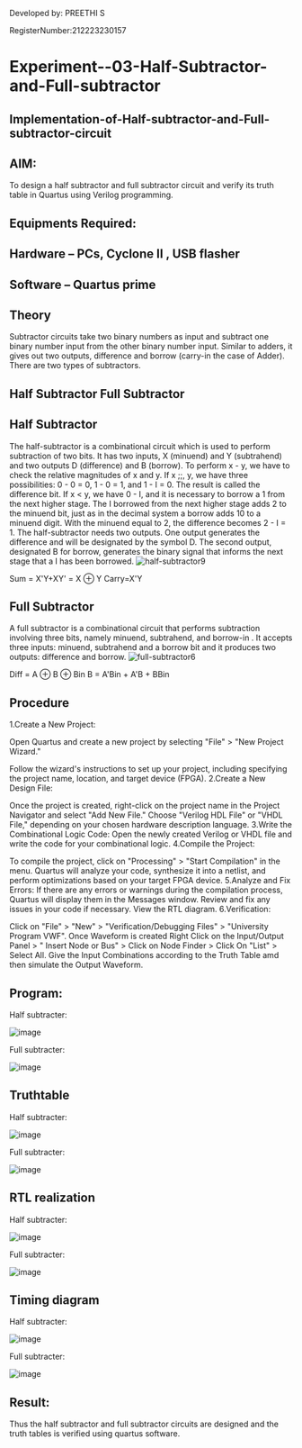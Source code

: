 Developed by: PREETHI S

RegisterNumber:212223230157 
# Experiment--03-Half-Subtractor-and-Full-subtractor
## Implementation-of-Half-subtractor-and-Full-subtractor-circuit
## AIM:
To design a half subtractor and full subtractor circuit and verify its truth table in Quartus using Verilog programming.

## Equipments Required:
## Hardware – PCs, Cyclone II , USB flasher
## Software – Quartus prime
## Theory
Subtractor circuits take two binary numbers as input and subtract one binary number input from the other binary number input. Similar to adders, it gives out two outputs, difference and borrow (carry-in the case of Adder). There are two types of subtractors.

## Half Subtractor Full Subtractor
## Half Subtractor
The half-subtractor is a combinational circuit which is used to perform subtraction of two bits. It has two inputs, X (minuend) and Y (subtrahend) and two outputs D (difference) and B (borrow). To perform x - y, we have to check the relative magnitudes of x and y. If x ;;, y, we have three possibilities: 0 - 0 = 0, 1 - 0 = 1, and 1 - I = 0. The result is called the difference bit. If x < y, we have 0 - I, and it is necessary to borrow a 1 from the next higher stage. The I borrowed from the next higher stage adds 2 to the minuend bit, just as in the decimal system a borrow adds 10 to a minuend digit. With the minuend equal to 2, the difference becomes 2 - I = 1. The half-subtractor needs two outputs. One output generates the difference and will be designated by the symbol D. The second output, designated B for borrow, generates the binary signal that informs the next stage that a I has been borrowed.
![half-subtractor9](https://user-images.githubusercontent.com/36288975/166112538-58c3bc7c-ee5d-4e6a-ac8d-8e8328efe27a.png)


Sum = X'Y+XY' = X ⊕ Y
Carry=X'Y

## Full Subtractor
A full subtractor is a combinational circuit that performs subtraction involving three bits, namely minuend, subtrahend, and borrow-in . It accepts three inputs: minuend, subtrahend and a borrow bit and it produces two outputs: difference and borrow. 
![full-subtractor6](https://user-images.githubusercontent.com/36288975/166112541-24c68359-3de8-4674-ae22-8272ffc385ed.png)


Diff = A ⊕ B ⊕ Bin B = A'Bin + A'B + BBin

## Procedure

1.Create a New Project:

Open Quartus and create a new project by selecting "File" > "New Project Wizard."

Follow the wizard's instructions to set up your project, including specifying the project name, location, and target device (FPGA).
2.Create a New Design File:

Once the project is created, right-click on the project name in the Project Navigator and select "Add New File."
Choose "Verilog HDL File" or "VHDL File," depending on your chosen hardware description
language.
3.Write the Combinational Logic Code:
Open the newly created Verilog or VHDL file and write the code for your combinational logic.
4.Compile the Project:

To compile the project, click on "Processing" > "Start Compilation" in the menu.
Quartus will analyze your code, synthesize it into a netlist, and perform optimizations based on your target FPGA device.
5.Analyze and Fix Errors:
If there are any errors or warnings during the compilation process, Quartus will display them in the Messages window.
Review and fix any issues in your code if necessary. View the RTL diagram.
6.Verification:

Click on "File" > "New" > "Verification/Debugging Files" > "University Program VWF".
Once Waveform is created Right Click on the Input/Output Panel > " Insert Node or Bus" > Click on Node Finder > Click On "List" > Select All.
Give the Input Combinations according to the Truth Table amd then simulate the
Output Waveform.



## Program:
Half subtracter:

![image](https://github.com/PreethiS647/Experiment--03-Half-Subtractor-and-Full-subtractor/assets/147313372/51fa0631-85a3-4f72-9ab2-dab95fcb0470)

Full subtracter:

![image](https://github.com/PreethiS647/Experiment--03-Half-Subtractor-and-Full-subtractor/assets/147313372/a18050b8-bad4-4757-a7c4-bc38d52880ed)

## Truthtable
Half subtracter:

![image](https://github.com/PreethiS647/Experiment--03-Half-Subtractor-and-Full-subtractor/assets/147313372/79a35f8f-7492-4dab-baa6-8a0bacd4a8f9)

Full subtracter:

![image](https://github.com/PreethiS647/Experiment--03-Half-Subtractor-and-Full-subtractor/assets/147313372/9ac83752-360a-43f8-82c5-1a25dc51a297)


##  RTL realization
Half subtracter:

![image](https://github.com/PreethiS647/Experiment--03-Half-Subtractor-and-Full-subtractor/assets/147313372/9fde38f0-ed1b-4720-960e-e061cb3c16c0)

Full subtracter:

![image](https://github.com/PreethiS647/Experiment--03-Half-Subtractor-and-Full-subtractor/assets/147313372/47eaeedb-3ebb-424c-99f7-733584371bfd)

## Timing diagram 
Half subtracter:

![image](https://github.com/PreethiS647/Experiment--03-Half-Subtractor-and-Full-subtractor/assets/147313372/755e422b-651d-435a-8daa-bb4ea52fd054)

Full subtracter:

![image](https://github.com/PreethiS647/Experiment--03-Half-Subtractor-and-Full-subtractor/assets/147313372/82461bd9-9824-449e-9b38-84245efe5d80)

## Result:
Thus the half subtractor and full subtractor circuits are designed and the truth tables is verified using quartus software.
